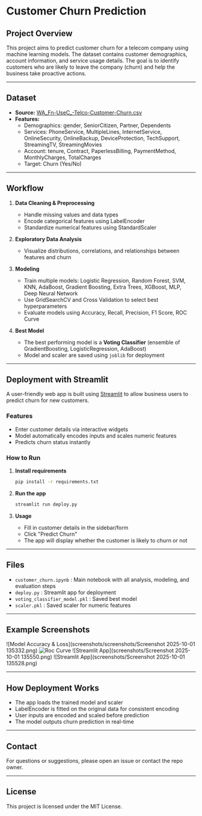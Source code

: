 # Customer Churn Prediction

## Project Overview

This project aims to predict customer churn for a telecom company using machine learning models. The dataset contains customer demographics, account information, and service usage details. The goal is to identify customers who are likely to leave the company (churn) and help the business take proactive actions.

---

## Dataset

- **Source:** [WA_Fn-UseC_-Telco-Customer-Churn.csv](https://www.kaggle.com/blastchar/telco-customer-churn)
- **Features:**  
  - Demographics: gender, SeniorCitizen, Partner, Dependents  
  - Services: PhoneService, MultipleLines, InternetService, OnlineSecurity, OnlineBackup, DeviceProtection, TechSupport, StreamingTV, StreamingMovies  
  - Account: tenure, Contract, PaperlessBilling, PaymentMethod, MonthlyCharges, TotalCharges  
  - Target: Churn (Yes/No)

---

## Workflow

1. **Data Cleaning & Preprocessing**
    - Handle missing values and data types
    - Encode categorical features using LabelEncoder
    - Standardize numerical features using StandardScaler

2. **Exploratory Data Analysis**
    - Visualize distributions, correlations, and relationships between features and churn

3. **Modeling**
    - Train multiple models: Logistic Regression, Random Forest, SVM, KNN, AdaBoost, Gradient Boosting, Extra Trees, XGBoost, MLP, Deep Neural Network
    - Use GridSearchCV and Cross Validation to select best hyperparameters
    - Evaluate models using Accuracy, Recall, Precision, F1 Score, ROC Curve

4. **Best Model**
    - The best performing model is a **Voting Classifier** (ensemble of GradientBoosting, LogisticRegression, AdaBoost)
    - Model and scaler are saved using `joblib` for deployment

---

## Deployment with Streamlit

A user-friendly web app is built using [Streamlit](https://streamlit.io/) to allow business users to predict churn for new customers.

### Features

- Enter customer details via interactive widgets
- Model automatically encodes inputs and scales numeric features
- Predicts churn status instantly

### How to Run

1. **Install requirements**
    ```bash
    pip install -r requirements.txt
    ```

2. **Run the app**
    ```bash
    streamlit run deploy.py
    ```

3. **Usage**
    - Fill in customer details in the sidebar/form
    - Click "Predict Churn"
    - The app will display whether the customer is likely to churn or not

---

## Files

- `customer_churn.ipynb` : Main notebook with all analysis, modeling, and evaluation steps
- `deploy.py` : Streamlit app for deployment
- `voting_classifier_model.pkl` : Saved best model
- `scaler.pkl` : Saved scaler for numeric features

---

## Example Screenshots

![Model Accuracy & Loss](screenshots/screenshots/Screenshot 2025-10-01 135332.png)
![Roc Curve](screenshots/Roc_curve.png.png)
![Streamlit App](screenshots/Screenshot 2025-10-01 135550.png)
![Streamlit App](screenshots/Screenshot 2025-10-01 135528.png)

---

## How Deployment Works

- The app loads the trained model and scaler
- LabelEncoder is fitted on the original data for consistent encoding
- User inputs are encoded and scaled before prediction
- The model outputs churn prediction in real-time

---

## Contact

For questions or suggestions, please open an issue or contact the repo owner.

---

## License

This project is licensed under the MIT License.
